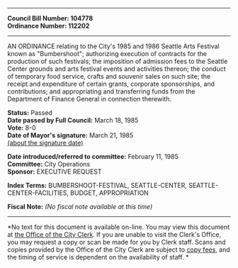 * * * * *  
  
**Council Bill Number: [](#h0)[](#h2)104778**   
**Ordinance Number: 112202**  
  
* * * * *  
  
AN ORDINANCE relating to the City's 1985 and 1986 Seattle Arts Festival known as "Bumbershoot"; authorizing execution of contracts for the production of such festivals; the imposition of admission fees to the Seattle Center grounds and arts festival events and activities thereon; the conduct of temporary food service, crafts and souvenir sales on such site; the receipt and expenditure of certain grants, corporate sponsorships, and contributions; and appropriating and transferring funds from the Department of Finance General in connection therewith.  
  
**Status:** Passed   
**Date passed by Full Council:** March 18, 1985   
**Vote:** 8-0   
**Date of Mayor's signature:** March 21, 1985   
[(about the signature date)](/~public/approvaldate.htm)   
  
  
**Date introduced/referred to committee:** February 11, 1985   
**Committee:** City Operations   
**Sponsor:** EXECUTIVE REQUEST   
  
**Index Terms:** BUMBERSHOOT-FESTIVAL, SEATTLE-CENTER, SEATTLE-CENTER-FACILITIES, BUDGET, APPROPRIATION  
  
**Fiscal Note:** *(No fiscal note available at this time)*  
  
* * * * *  
  
*No text for this document is available on-line. You may view this document at [the Office of the City Clerk](http://www.seattle.gov/leg/clerk/contactUs.htm). If you are unable to visit the Clerk's Office, you may request a copy or scan be made for you by Clerk staff. Scans and copies provided by the Office of the City Clerk are subject to [copy fees](http://clerk.seattle.gov/~public/clerkfees.htm), and the timing of service is dependent on the availability of staff. *  
  
  
